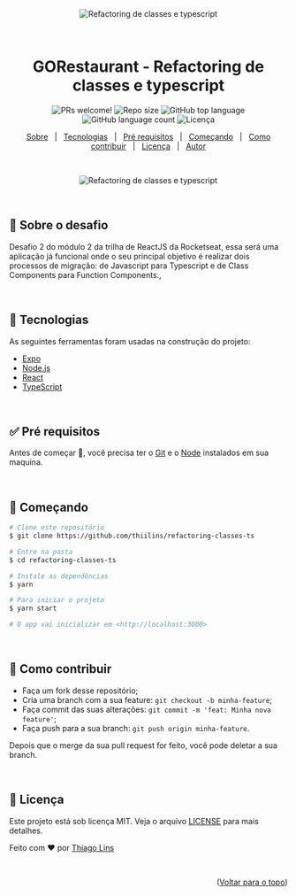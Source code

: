 <div align="center" id="top"> 
  <img src="./.github/banner-reactJS.png" alt="Refactoring de classes e typescript" />

  &#xa0;

</div>

<h1 align="center">GORestaurant -  Refactoring de classes e typescript</h1>

<p align="center">
  <img src="https://img.shields.io/static/v1?label=PRs&message=welcome&color=04D361&labelColor=000000?color=04D361&style=for-the-badge" alt="PRs welcome!" />
<img  alt="Repo size"  src="https://img.shields.io/github/repo-size/thiilins/refactoring-classes-ts?color=04D361&style=for-the-badge">
<img  alt="GitHub top language"  src="https://img.shields.io/github/languages/top/thiilins/refactoring-classes-ts?color=04d361&style=for-the-badge"> <img  alt="GitHub language count"  src="https://img.shields.io/github/languages/count/thiilins/refactoring-classes-ts?color=04d361&style=for-the-badge"> <img alt="Licença" src="https://img.shields.io/github/license/thiilins/refactoring-classes-ts?color=04d361&style=for-the-badge">

  <!-- <img alt="Github issues" src="https://img.shields.io/github/issues/thiilins/refactoring-classes-ts?color=04d361&style=for-the-badge" /> -->

  <!-- <img alt="Github forks" src="https://img.shields.io/github/forks/thiilins/refactoring-classes-ts?color=04d361&style=for-the-badge" /> -->

  <!-- <img alt="Github stars" src="https://img.shields.io/github/stars/thiilins/refactoring-classes-ts?color=04d361&style=for-the-badge" /> -->


</p>


<p align="center">
  <a href="#dart-sobre-o-desafio">Sobre</a> &#xa0; | &#xa0; 
   <a href="#rocket-tecnologias">Tecnologias</a> &#xa0; | &#xa0;
  <a href="#white_check_mark-pré-requesitos">Pré requisitos</a> &#xa0; | &#xa0;
  <a href="#checkered_flag-começando">Começando</a> &#xa0; | &#xa0;
  <a href="#thinking-como-contribuir">Como contribuir</a> &#xa0; | &#xa0;
  <a href="#memo-licença">Licença</a> &#xa0; | &#xa0;
  <a href="https://github.com/thiilins" target="_blank">Autor</a>
</p>
 
 &#xa0;

 <p align="center">
 <img src="./.github/app-preview.gif" alt="Refactoring de classes e typescript" />
 </p>
<br>


## :dart: Sobre o desafio ##

Desafio 2 do módulo 2 da trilha de ReactJS da Rocketseat, essa será uma aplicação já funcional onde o seu principal objetivo é realizar dois processos de migração: de Javascript para Typescript e de Class Components para Function Components.,
 
 &#xa0; 

## :rocket: Tecnologias ##

As seguintes ferramentas foram usadas na construção do projeto:

- [Expo](https://expo.io/)
- [Node.js](https://nodejs.org/en/)
- [React](https://pt-br.reactjs.org/)
- [TypeScript](https://www.typescriptlang.org/)

 &#xa0; 

## :white_check_mark: Pré requisitos ##

Antes de começar :checkered_flag:, você precisa ter o [Git](https://git-scm.com) e o [Node](https://nodejs.org/en/) instalados em sua maquina.

 &#xa0; 

## :checkered_flag: Começando ##

```bash
# Clone este repositório
$ git clone https://github.com/thiilins/refactoring-classes-ts

# Entre na pasta
$ cd refactoring-classes-ts

# Instale as dependências
$ yarn

# Para iniciar o projeto
$ yarn start

# O app vai inicializar em <http://localhost:3000>
```

 &#xa0; 

## :thinking: Como contribuir

- Faça um fork desse repositório;
- Cria uma branch com a sua feature: `git checkout -b minha-feature`;
- Faça commit das suas alterações: `git commit -m 'feat: Minha nova feature'`;
- Faça push para a sua branch: `git push origin minha-feature`.

Depois que o merge da sua pull request for feito, você pode deletar a sua branch.

 &#xa0; 

## :memo: Licença ##

Este projeto está sob licença MIT. Veja o arquivo [LICENSE](LICENSE.md) para mais detalhes.


Feito com :heart: por <a href="https://github.com/thiilins" target="_blank">Thiago Lins</a>

&#xa0;


<p align="right">(<a href="#top">Voltar para o topo</a>)</p>